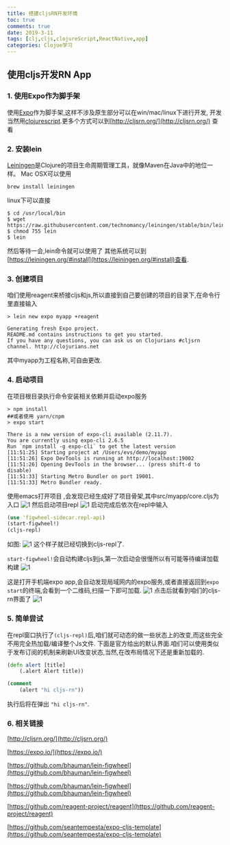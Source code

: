 ```yaml
---
title: 搭建cljsRN开发环境
toc: true
comments: true
date: 2019-3-11
tags: [clj,cljs,clojureScript,ReactNative,app]
categories: Clojue学习
---
```


## 使用cljs开发RN App
###  1. 使用Expo作为脚手架
使用[Expo](https://expo.io/)作为脚手架,这样不涉及原生部分可以在win/mac/linux下进行开发, 开发当然用[clojurescript](https://clojurescript.org/index).更多个方式可以到[http://cljsrn.org/](http://cljsrn.org/)
查看

### 2. 安装lein
[Leiningen](https://leiningen.org/)是Clojure的项目生命周期管理工具，就像Maven在Java中的地位一样。
Mac OSX可以使用 
```shell
brew install leiningen
```
linux下可以直接
```
$ cd /usr/local/bin
$ wget https://raw.githubusercontent.com/technomancy/leiningen/stable/bin/lein
$ chmod 755 lein
$ lein
```
然后等待一会,lein命令就可以使用了
其他系统可以到 [https://leiningen.org/#install](https://leiningen.org/#install)查看.

### 3. 创建项目
咱们使用reagent来桥接cljs和js,所以直接到自己要创建的项目的目录下,在命令行里直接输入
```
> lein new expo myapp +reagent

Generating fresh Expo project.
README.md contains instructions to get you started.
If you have any questions, you can ask us on Clojurians #cljsrn channel. http://clojurians.net
```
其中myapp为工程名称,可自由更改.

### 4. 启动项目
在项目根目录执行命令安装相关依赖并启动expo服务
```shell
> npm install
##或者使用 yarn/cnpm
> expo start

There is a new version of expo-cli available (2.11.7).
You are currently using expo-cli 2.6.5
Run `npm install -g expo-cli` to get the latest version
[11:51:25] Starting project at /Users/evs/demo/myapp
[11:51:26] Expo DevTools is running at http://localhost:19002
[11:51:26] Opening DevTools in the browser... (press shift-d to disable)
[11:51:33] Starting Metro Bundler on port 19001.
[11:51:33] Metro Bundler ready.
```

使用emacs打开项目 ,会发现已经生成好了项目骨架,其中src/myapp/core.cljs为入口
![1](/images/posts/搭建cljsRN开发环境/1.png)
然后启动项目repl
![1](/images/posts/搭建cljsRN开发环境/2.png)
启动完成后依次在repl中输入
```clojure
(use 'figwheel-sidecar.repl-api)
(start-figwheel!)
(cljs-repl)
```
如图:
![1](/images/posts/搭建cljsRN开发环境/4.png)
这个样子就已经切换到cljs-repl了.

`start-figwheel!`会自动构建cljs到js,第一次启动会很慢所以有可能等待编译加载构建
![1](/images/posts/搭建cljsRN开发环境/6.png)

这是打开手机端expo app,会自动发现局域网内的expo服务,或者直接返回到`expo start`的终端,会看到一个二维码,扫描一下即可加载.
![1](/images/posts/搭建cljsRN开发环境/8.png)
点击后就看到咱们的cljs-rn界面了
![1](/images/posts/搭建cljsRN开发环境/7.png)

### 5. 简单尝试
在repl窗口执行了`(cljs-repl)`后,咱们就可动态的做一些状态上的改变,而这些完全不用完全热加载/编译整个Js文件.
下面是官方给出的默认界面.咱们可以使用类似于发布订阅的机制来刷新UI改变状态,当然,在改布局情况下还是重新加载的.
```clojure
(defn alert [title]
    (.alert Alert title))

(comment
    (alert "hi cljs-rn"))
```
执行后将在弹出 `"hi cljs-rn"`. 


### 6. 相关链接
[http://cljsrn.org/](http://cljsrn.org/)

[https://expo.io/](https://expo.io/)

[https://github.com/bhauman/lein-figwheel](https://github.com/bhauman/lein-figwheel)

[https://github.com/bhauman/lein-figwheel](https://github.com/bhauman/lein-figwheel)

[https://github.com/reagent-project/reagent](https://github.com/reagent-project/reagent)

[https://github.com/seantempesta/expo-cljs-template](https://github.com/seantempesta/expo-cljs-template)